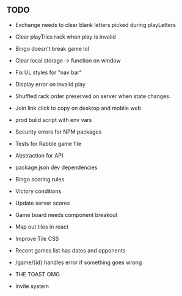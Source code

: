 ## TODO

- Exchange needs to clear blank letters picked during playLetters
- Clear playTiles rack when play is invalid
- Bingo doesn't break game lol

- Clear local storage -> function on window
- Fix UL styles for "nav bar"

- Display error on invalid play
- Shuffled rack order preserved on server when state changes.
- Join link click to copy on desktop and mobile web

- prod build script with env vars
- Security errors for NPM packages
- Tests for Rabble game file
- Abstraction for API
- package.json dev dependencies

- Bingo scoring rules
- Victory conditions
- Update server scores

- Game board needs component breakout
- Map out tiles in react
- Improve Tile CSS

- Recent games list has dates and opponents
- /game/{id} handles error if something goes wrong

- THE TOAST OMG

- Invite system
